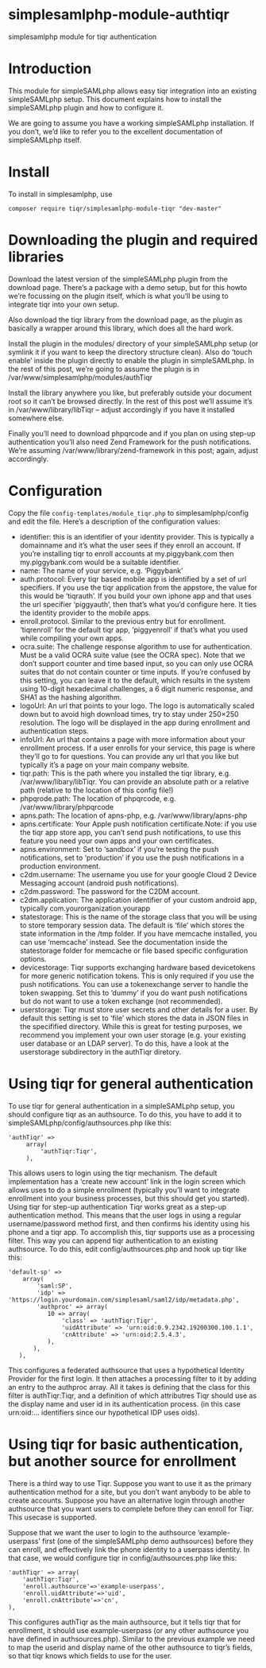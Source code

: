 # simplesamlphp-module-authtiqr
simplesamlphp module for tiqr authentication

# Introduction
This  module for simpleSAMLphp  allows easy tiqr integration into an existing simpleSAMLphp setup.
This document explains how to install the simpleSAMLphp plugin and how to configure it.

We are going to assume you have a working simpleSAMLphp installation. If you don’t, we’d like to refer you to the excellent documentation of simpleSAMLphp itself.

# Install

To install in simplesamlphp, use

	composer require tiqr/simplesamlphp-module-tiqr "dev-master"


# Downloading the plugin and required libraries

Download the latest version of the simpleSAMLphp plugin from the download page. There’s a package with a demo setup, but for this howto we’re focussing on the plugin itself, which is what you’ll be using to integrate tiqr into your own setup.

Also download the tiqr library from the download page, as the plugin as basically a wrapper around this library, which does all the hard work.

Install the plugin in the modules/ directory of your simpleSAMLphp setup (or symlink it if you want to keep the directory structure clean). Also do ‘touch enable’ inside the plugin directly to enable the plugin in simpleSAMLphp. In the rest of this post, we’re going to assume the plugin is in /var/www/simplesamlphp/modules/authTiqr

Install the library anywhere you like, but preferably outside your document root so it can’t be browsed directly. In the rest of this post we’ll assume it’s in /var/www/library/libTiqr – adjust accordingly if you have it installed somewhere else.

Finally you’ll need to download phpqrcode and if you plan on using step-up authentication you’ll also need Zend Framework for the push notifications. We’re assuming /var/www/library/zend-framework in this post; again, adjust accordingly.

# Configuration

Copy the file `config-templates/module_tiqr.php` to simplesamlphp/config and edit the file. Here’s a description of the configuration values:

- identifier: this is an identifier of your identity provider. This is typically a domainname and it’s what the user sees if they enroll an account. If you’re installing tiqr to enroll accounts at my.piggybank.com then my.piggybank.com would be a suitable identifier.
- name: The name of your service, e.g. ‘Piggybank’
- auth.protocol: Every tiqr based mobile app is identified by a set of url specifiers. If you use the tiqr application from the appstore, the value for this would be ‘tiqrauth’. If you build your own iphone app and that uses the url specifier ‘piggyauth’, then that’s what you’d configure here. It ties the identity provider to the mobile apps.
- enroll.protocol. Similar to the previous entry but for enrollment. ‘tiqrenroll’ for the default tiqr app, ‘piggyenroll’ if that’s what you used while compiling your own apps.
- ocra.suite: The challenge response algorithm to use for authentication. Must be a valid OCRA suite value (see the OCRA spec). Note that we don’t support counter and time based input, so you can only use OCRA suites that do not contain counter or time inputs. If you’re confused by this setting, you can leave it to the default, which results in the system using 10-digit hexadecimal challenges, a 6 digit numeric response, and SHA1 as the hashing algorithm.
- logoUrl: An url that points to your logo. The logo is automatically scaled down but to avoid high download times, try to stay under 250×250 resolution. The logo will be displayed in the app during enrollment and authentication steps.
- infoUrl: An url that contains a page with more information about your enrollment process. If a user enrolls for your service, this page is where they’ll go to for questions. You can provide any url that you like but typically it’s a page on your main company website.
- tiqr.path: This is the path where you installed the tiqr library, e.g. /var/www/libary/libTiqr. You can provide an absolute path or a relative path (relative to the location of this config file!)
- phpqrode.path: The location of phpqrcode, e.g. /var/www/library/phpqrcode
- apns.path: The location of apns-php, e.g. /var/www/library/apns-php
- apns.certificate: Your Apple push notification certificate.Note: if you use the tiqr app store app, you can’t send push notifications, to use this feature you need your own apps and your own certificates.
- apns.environment: Set to ‘sandbox’ if you’re testing the push notifications, set to ‘production’ if you use the push notifications in a production environment.
- c2dm.username: The username you use for your google Cloud 2 Device Messaging account (android push notifications).
- c2dm.password: The password for the C2DM account.
- c2dm.application: The application identifier of your custom android app, typically com.yourorganization.yourapp
- statestorage: This is the name of the storage class that you will be using to store temporary session data. The default is ‘file’ which stores the state information in the /tmp folder. If you have memcache installed, you can use ‘memcache’ instead. See the documentation inside the statestorage folder for memcache or file based specific configuration options.
- devicestorage: Tiqr supports exchanging hardware based devicetokens for more generic notification tokens. This is only required if you use the push notifications. You can use a tokenexchange server to handle the token swapping. Set this to ‘dummy’ if you do want push notifications but do not want to use a token exchange (not recommended).
- userstorage: Tiqr must store user secrets and other details for a user. By default this setting is set to ‘file’ which stores the data in JSON files in the specifified directory. While this is great for testing purposes, we recommend you implement your own user storage (e.g. your existing user database or an LDAP server). To do this, have a look at the userstorage subdirectory in the authTiqr diretory.

# Using tiqr for general authentication
To use tiqr for general authentication in a simpleSAMLphp setup, you should configure tiqr as an authsource. To do this, you have to add it to simpleSAMLphp/config/authsources.php like this:

    'authTiqr' =>
         array(          
             'authTiqr:Tiqr',
         ),
This allows users to login using the tiqr mechanism. The default implementation has a ‘create new account’ link in the login screen which allows uses to do a simple enrollment (typically you’ll want to integrate enrollment into your business processes, but this should get you started).
Using tiqr for step-up authentication
Tiqr works great as a step-up authentication method. This means that the user logs in using a regular username/password method first, and then confirms his identity using his phone and a tiqr app. To accomplish this, tiqr supports use as a processing filter. This way you can append tiqr authentication to an existing authsource. To do this, edit config/authsources.php and hook up tiqr like this:

    'default-sp' =>
        array(
            'saml:SP',
            'idp' => 'https://login.yourdomain.com/simplesaml/saml2/idp/metadata.php',
            'authproc' => array(
               10 => array(
                   'class' => 'authTiqr:Tiqr',
                   'uidAttribute' => 'urn:oid:0.9.2342.19200300.100.1.1',                  
                   'cnAttribute' => 'urn:oid:2.5.4.3',
               ),
           ),
       ),
                      
This configures a federated authsource that uses a hypothetical Identity Provider for the first login. It then attaches a processing filter to it by adding an entry to the authproc array. All it takes is defining that the class for this filter is authTiqr:Tiqr, and a definition of which attributres Tiqr should use as the display name and user id in its authentication process. (in this case urn:oid:… identifiers since our hypothetical IDP uses oids).

# Using tiqr for basic authentication, but another source for enrollment
There is a third way to use Tiqr. Suppose you want to use it as the primary authentication method for a site, but you don’t want anybody to be able to create accounts. Suppose you have an alternative login through another authsource that you want users to complete before they can enroll for Tiqr. This usecase is supported.

Suppose that we want the user to login to the authsource ‘example-userpass’ first (one of the simpleSAMLphp demo authsources) before they can enroll, and effectively link the phone identity to a userpass identity. In that case, we would configure tiqr in config/authsources.php like this:

    'authTiqr' => array(
   	    'authTiqr:Tiqr',
        'enroll.authsource'=>'example-userpass',
        'enroll.uidAttribute'=>'uid',
        'enroll.cnAttribute'=>'cn',
    ),

This configures authTiqr as the main authsource, but it tells tiqr that for enrollment, it should use example-userpass (or any other authsource you have defined in authsources.php). Similar to the previous example we need to map the userid and display name of the other authsource to tiqr’s fields, so that tiqr knows which fields to use for the user.
